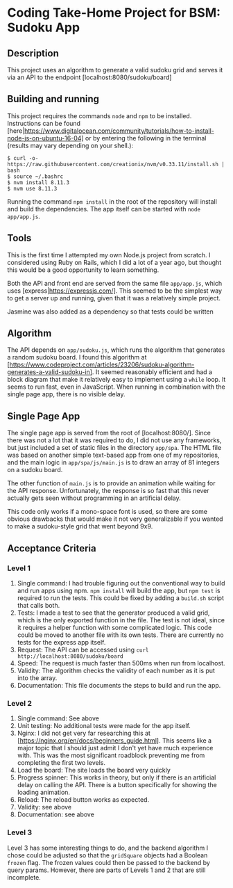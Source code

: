 # Coding Take-Home Project for BSM: Sudoku App

## Description
This project uses an algorithm to generate a valid sudoku grid and serves it via an API to the endpoint [localhost:8080/sudoku/board]

## Building and running
This project requires the commands `node` and `npm` to be installed. Instructions can be found [here|https://www.digitalocean.com/community/tutorials/how-to-install-node-js-on-ubuntu-16-04] or by entering the following in the terminal (results may vary depending on your shell.):
```
$ curl -o- https://raw.githubusercontent.com/creationix/nvm/v0.33.11/install.sh | bash
$ source ~/.bashrc
$ nvm install 8.11.3
$ nvm use 8.11.3
```

Running the command `npm install` in the root of the repository will install and build the dependencies. The app itself can be started with `node app/app.js`.

## Tools
This is the first time I attempted my own Node.js project from scratch. I considered using Ruby on Rails, which I did a lot of a year ago, but thought this would be a good opportunity to learn something.

Both the API and front end are served from the same file `app/app.js`, which uses [express|https://expressjs.com/]. This seemed to be the simplest way to get a server up and running, given that it was a relatively simple project.

Jasmine was also added as a dependency so that tests could be written

## Algorithm
The API depends on `app/sudoku.js`, which runs the algorithm that generates a random sudoku board. I found this algorithm at [https://www.codeproject.com/articles/23206/sudoku-algorithm-generates-a-valid-sudoku-in]. It seemed reasonably efficient and had a block diagram that make it relatively easy to implement using a `while` loop. It seems to run fast, even in JavaScript. When running in combination with the single page app, there is no visible delay.

## Single Page App
The single page app is served from the root of [localhost:8080/]. Since there was not a lot that it was required to do, I did not use any frameworks, but just included a set of static files in the directory `app/spa`. The HTML file was based on another simple text-based app from one of my repositories, and the main logic in `app/spa/js/main.js` is to draw an array of 81 integers on a sudoku board.

The other function of `main.js` is to provide an animation while waiting for the API response. Unfortunately, the response is so fast that this never actually gets seen without programming in an artificial delay.

This code only works if a mono-space font is used, so there are some obvious drawbacks that would make it not very generalizable if you wanted to make a sudoku-style grid that went beyond 9x9.

## Acceptance Criteria

### Level 1
1. Single command: I had trouble figuring out the conventional way to build and run apps using npm. `npm install` will build the app, but `npm test` is required to run the tests. This could be fixed by adding a `build.sh` script that calls both.
2. Tests: I made a test to see that the generator produced a valid grid, which is the only exported function in the file. The test is not ideal, since it requires a helper function with some complicated logic. This code could be moved to another file with its own tests. There are currently no tests for the express app itself.
3. Request: The API can be accessed using `curl http://localhost:8080/sudoku/board`
4. Speed: The request is much faster than 500ms when run from localhost.
5. Validity: The algorithm checks the validity of each number as it is put into the array.
6. Documentation: This file documents the steps to build and run the app.

### Level 2
1. Single command: See above
2. Unit testing: No additional tests were made for the app itself.
3. Nginx: I did not get very far researching this at [https://nginx.org/en/docs/beginners_guide.html]. This seems like a major topic that I should just admit I don't yet have much experience with. This was the most significant roadblock preventing me from completing the first two levels.
4. Load the board: The site loads the board very quickly
5. Progress spinner: This works in theory, but only if there is an artificial delay on calling the API. There is a button specifically for showing the loading animation.
6. Reload: The reload button works as expected.
7. Validity: see above
8. Documentation: see above

### Level 3
Level 3 has some interesting things to do, and the backend algorithm I chose could be adjusted so that the `gridSquare` objects had a Boolean `frozen` flag. The frozen values could then be passed to the backend by query params. However, there are parts of Levels 1 and 2 that are still incomplete.
